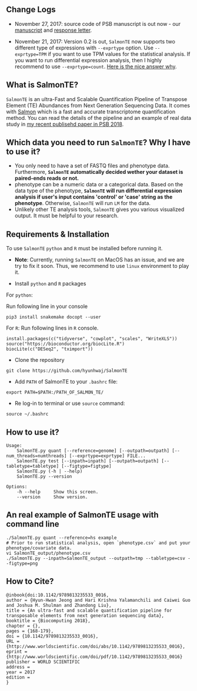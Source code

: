 ## Change Logs
* November 27, 2017: source code of PSB manuscript is out now - our [manuscript](https://github.com/hyunhwaj/SalmonTE-manuscript/) and [response letter](https://github.com/hyunhwaj/SalmonTE-response).

* November 21, 2017: Version 0.2 is out, `SalmonTE` now supports two different type of expressions with `--exprtype` option. Use `--exprtype=TPM` if you want to use TPM values for the statistical analysis. If you want to run differential expression analysis, then I highly recommend to use `--exprtype=count`. [Here is the nice answer why](https://support.bioconductor.org/p/98820/).

## What is SalmonTE?
`SalmonTE` is an ultra-Fast and Scalable Quantification Pipeline of Transpose Element (TE) Abundances from Next Generation Sequencing Data. It comes with [Salmon](https://github.com/COMBINE-lab/salmon) which is a fast and accurate transcriptome quantification method. You can read the details of the pipeline and an example of real data study in [my recent publisehd paper in PSB 2018](http://www.worldscientific.com/doi/10.1142/9789813235533_0016).

## Which data you need to run `SalmonTE`? Why I have to use it?
* You only need to have a set of FASTQ files and phenotype data. Furthermore, **`SalmonTE` automatically decided wether your dataset is paired-ends reads or not.** 
* phenotype can be a numeric data or a categorical data. Based on the data type of the phenotype, **`SalmonTE` will run differential expression analysis if user's input contains 'control' or 'case' string as the phenotype**. Otherwise, `SalmonTE` will run `LM` for the data.
* Unlikely other TE analysis tools, `SalmonTE` gives you various visualized output. It must be helpful to your research.

## Requirements & Installation
To use `SalmonTE` `python` and `R` must be installed before running it.

* **Note**: Currently, running `SalmonTE` on MacOS has an issue, and we are try to fix it soon. Thus, we recommend to use `linux` environment to play it.

* Install `python` and `R` packages

For `python`:

Run following line in your console
```
pip3 install snakemake docopt --user
```

For `R`:
Run following lines in `R` console.

```
install.packages(c("tidyverse", "cowplot", "scales", "WriteXLS"))
source("https://bioconductor.org/biocLite.R")
biocLite(c("DESeq2", "tximport"))
```


* Clone the repository 

```
git clone https://github.com/hyunhwaj/SalmonTE
```

* Add `PATH` of SalmonTE to your `.bashrc` file:

```
export PATH=$PATH:/PATH_OF_SALMON_TE/
```

* Re log-in to terminal or use `source` command:

```
source ~/.bashrc
```

## How to use it?

```
Usage:
    SalmonTE.py quant [--reference=genome] [--outpath=outpath] [--num_threads=numthreads] [--exprtype=exprtype] FILE...
    SalmonTE.py test [--inpath=inpath] [--outpath=outpath] [--tabletype=tabletype] [--figtype=figtype]
    SalmonTE.py (-h | --help)
    SalmonTE.py --version

Options:
    -h --help     Show this screen.
    --version     Show version.
```

## An real example of SalmonTE usage with command line 
```
./SalmonTE.py quant --reference=hs example
# Prior to run statistical analysis, open `phenotype.csv` and put your phenotype/covariate data.
vi SalmonTE_output/phenotype.csv 
./SalmonTE.py --inpath=SalmonTE_output --outpath=tmp --tabletype=csv --figtype=png
```

## How to Cite?

```
@inbook{doi:10.1142/9789813235533_0016,
author = {Hyun-Hwan Jeong and Hari Krishna Yalamanchili and Caiwei Guo and Joshua M. Shulman and Zhandong Liu},
title = {An ultra-fast and scalable quantification pipeline for transposable elements from next generation sequencing data},
booktitle = {Biocomputing 2018},
chapter = {},
pages = {168-179},
doi = {10.1142/9789813235533_0016},
URL = {http://www.worldscientific.com/doi/abs/10.1142/9789813235533_0016},
eprint = {http://www.worldscientific.com/doi/pdf/10.1142/9789813235533_0016}
publisher = WORLD SCIENTIFIC
address = 
year = 2017
edition = 
}
```
